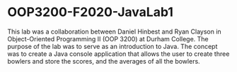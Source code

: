 # OOP3200-F2020-JavaLab1
This lab was a collaboration between Daniel Hinbest and Ryan Clayson in Object-Oriented Programming II (OOP 3200) at Durham College. The purpose of the lab was to serve as an introduction to Java. The concept was to create a Java console application that allows the user to create three bowlers and store the scores, and the averages of all the bowlers.
